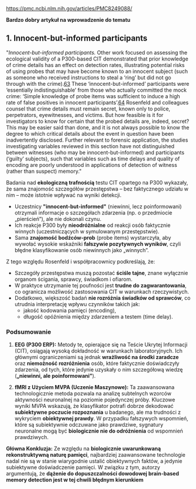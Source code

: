 https://pmc.ncbi.nlm.nih.gov/articles/PMC8249088/

**Bardzo dobry artykuł na wprowadzenie do tematu**
## 1. Innocent-but-informed participants

"_Innocent-but-informed participants._ Other work focused on assessing the ecological validity of a P300-based CIT demonstrated that prior knowledge of crime details has an effect on detection rates, illustrating potential risks of using probes that may have become known to an innocent subject (such as someone who received instructions to steal a ‘ring’ but did not go through with the crime).[63](https://pmc.ncbi.nlm.nih.gov/articles/PMC8249088/?utm_source=chatgpt.com#fn63) These ‘innocent-but-informed’ participants were ‘essentially indistinguishable’ from those who actually committed the mock crime: ‘Simple knowledge of probe items was sufficient to induce a high rate of false positives in innocent participants’.[64](https://pmc.ncbi.nlm.nih.gov/articles/PMC8249088/?utm_source=chatgpt.com#fn64) Rosenfeld and colleagues counsel that crime details must remain secret, known only to police, perpetrators, eyewitnesses, and victims. But how feasible is it for investigators to know for certain that the probed details are, indeed, secret? This may be easier said than done, and it is not always possible to know the degree to which critical details about the event in question have been inadvertently disclosed. Further relevant to forensic application, the studies investigating variables reviewed in this section have not distinguished between witnesses (who may be innocent-but-informed) and participants (‘guilty’ subjects), such that variables such as time delays and quality of encoding are poorly understood in applications of detection of witness (rather than suspect) memory."


Badania nad **ekologiczną trafnością** testu CIT opartego na P300 wykazały, że sama znajomość szczegółów przestępstwa – bez faktycznego udziału w nim – może istotnie wpływać na wyniki detekcji.  
- Uczestnicy **"innocent-but-informed"** (niewinni, lecz poinformowani) otrzymali informacje o szczegółach zdarzenia (np. o przedmiocie „pierścień”), ale nie dokonali czynu.  
- Ich reakcje P300 były **nieodróżnialne** od reakcji osób faktycznie winnych (uczestniczących w symulowanym przestępstwie).  
- Sama **znajomość bodźców-prob** (probe items) wystarczyła, aby wywołać wysokie wskaźniki **fałszywie pozytywnych wyników**, czyli błędne klasyfikowanie osób niewinnych jako „winnych”.

Z tego względu Rosenfeld i współpracownicy podkreślają, że:
- Szczegóły przestępstwa muszą pozostać **ściśle tajne**, znane wyłącznie organom ścigania, sprawcy, świadkom i ofiarom.  
- W praktyce utrzymanie tej poufności jest **trudne do zagwarantowania**, co ogranicza możliwość zastosowania CIT w warunkach rzeczywistych.  
- Dodatkowo, większość badań **nie rozróżnia świadków od sprawców**, co utrudnia interpretację wpływu czynników takich jak:
  - jakość kodowania pamięci (encoding),
  - długość opóźnienia między zdarzeniem a testem (time delay).

### Podsumowanie

1. **EEG (P300 ERP):** Metody te, opierające się na Teście Ukrytej Informacji (CIT), osiągają wysoką dokładność w warunkach laboratoryjnych. Ich głównymi ograniczeniami są jednak **wrażliwość na środki zaradcze** oraz **niemożność rozróżnienia** osób, które faktycznie doświadczyły zdarzenia, od tych, które jedynie uzyskały o nim szczegółową wiedzę (**„niewinni, ale poinformowani”**).

2. **fMRI z Użyciem MVPA (Uczenie Maszynowe):** Ta zaawansowana technologicznie metoda pozwala na analizę subtelnych wzorców aktywności neuronalnej na poziomie pojedynczej próby. Kluczowe wyniki MVPA wskazują, że klasyfikator potrafi dobrze dekodować **subiektywne poczucie rozpoznania** u badanego, ale ma trudności z wykryciem **obiektywnej prawdy**. W przypadku fałszywych wspomnień, które są subiektywnie odczuwane jako prawdziwe, sygnatury neuronalne mogą być **biologicznie nie do odróżnienia** od wspomnień prawdziwych.

**Główna Konkluzja:** Ze względu na **biologicznie uwarunkowaną rekonstruktywną naturę pamięci**, najbardziej zaawansowane technologie nadal nie są w stanie wiarygodnie ustalić obiektywnych faktów, a jedynie subiektywne doświadczenie pamięci. W związku z tym, autorzy argumentują, że **dążenie do dopuszczalności dowodowej brain-based memory detection jest w tej chwili błędnym kierunkiem**

